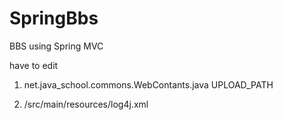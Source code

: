 SpringBbs
=========

BBS using Spring MVC

have to edit 
1. net.java_school.commons.WebContants.java
UPLOAD_PATH

2. /src/main/resources/log4j.xml 
<param name="File"  value="?????.log" />




